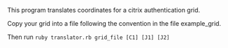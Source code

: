 This program translates coordinates for a citrix authentication grid.

Copy your grid into a file following the convention in the file example_grid.

Then run `ruby translator.rb grid_file [C1] [J1] [J2]`
